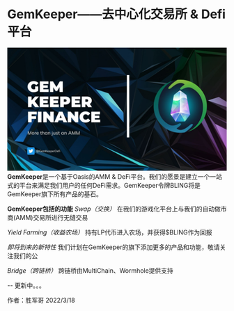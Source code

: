 # GemKeeper——去中心化交易所 & Defi平台

![](banner.png)
**GemKeeper**是一个基于Oasis的AMM & DeFi平台。我们的愿景是建立一个一站式的平台来满足我们用户的任何DeFi需求。GemKeeper令牌BLING将是GemKeeper旗下所有产品的基石。

**GemKeeper包括的功能**
*Swap（交换）*
在我们的游戏化平台上与我们的自动做市商(AMM)交易所进行无缝交易

*Yield Farming（收益农场）*
持有LP代币进入农场，并获得$BLING作为回报

*即将到来的新特性*
我们计划在GemKeeper的旗下添加更多的产品和功能，敬请关注我们的公

*Bridge（跨链桥）*
跨链桥由MultiChain、Wormhole提供支持



-- 更新中。。。



作者：胜军哥 2022/3/18
